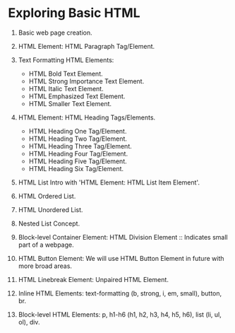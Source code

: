 # Exploring Basic HTML
1. Basic web page creation.
1. HTML Element: HTML Paragraph Tag/Element.
1. Text Formatting HTML Elements:
    - HTML Bold Text Element.
    - HTML Strong Importance Text Element.
    - HTML Italic Text Element.
    - HTML Emphasized Text Element.
    - HTML Smaller Text Element.
1. HTML Element: HTML Heading Tags/Elements.
    - HTML Heading One Tag/Element.
    - HTML Heading Two Tag/Element.
    - HTML Heading Three Tag/Element.
    - HTML Heading Four Tag/Element.
    - HTML Heading Five Tag/Element.
    - HTML Heading Six Tag/Element.
1. HTML List Intro with 'HTML Element: HTML List Item Element'.
1. HTML Ordered List.
1. HTML Unordered List.
1. Nested List Concept.
1. Block-level Container Element: HTML Division Element :: Indicates small part of a webpage.
1. HTML Button Element: We will use HTML Button Element in future with more broad areas.
1. HTML Linebreak Element: Unpaired HTML Element.

1. Inline HTML Elements: text-formatting (b, strong, i, em, small), button, br.
1. Block-level HTML Elements: p, h1-h6 (h1, h2, h3, h4, h5, h6), list (li, ul, ol), div.
